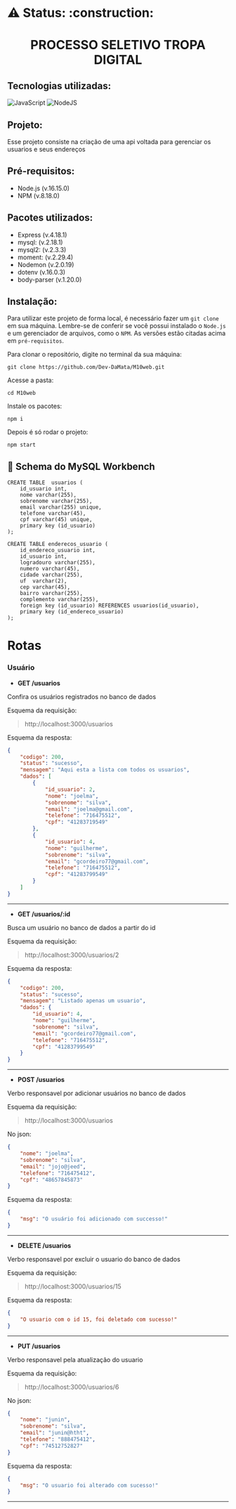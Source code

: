 <h1> ⚠️ Status: :construction: </h1>

<h1 align="center">PROCESSO SELETIVO TROPA DIGITAL</h1>

## Tecnologias utilizadas:

![JavaScript](https://img.shields.io/badge/javascript-%23323330.svg?style=for-the-badge&logo=javascript&logoColor=%23F7DF1E)
![NodeJS](https://img.shields.io/badge/node.js-6DA55F?style=for-the-badge&logo=node.js&logoColor=white)

## Projeto:

Esse projeto consiste na criação de uma api voltada para gerenciar os usuarios e seus endereços

## Pré-requisitos:

- Node.js (v.16.15.0)
- NPM (v.8.18.0)

## Pacotes utilizados:

- Express (v.4.18.1)
- mysql: (v.2.18.1)
- mysql2: (v.2.3.3)
- moment: (v.2.29.4)
- Nodemon (v.2.0.19)
- dotenv (v.16.0.3)
- body-parser (v.1.20.0)

## Instalação:

Para utilizar este projeto de forma local, é necessário fazer um `git clone` em sua máquina. Lembre-se de conferir se você possui instalado o `Node.js` e um gerenciador de arquivos, como o `NPM`. As versões estão citadas acima em `pré-requisitos`.

Para clonar o repositório, digite no terminal da sua máquina:

```
git clone https://github.com/Dev-DaMata/M10web.git
```

Acesse a pasta:
```
cd M10web
```

Instale os pacotes:
```
npm i 
```

Depois é só rodar o projeto:
```
npm start
```

## 💾 Schema do MySQL Workbench
```
CREATE TABLE  usuarios (
    id_usuario int,
    nome varchar(255),
    sobrenome varchar(255),
    email varchar(255) unique,
    telefone varchar(45),
    cpf varchar(45) unique,
    primary key (id_usuario)
);

CREATE TABLE enderecos_usuario (
    id_endereco_usuario int,
    id_usuario int,
    logradouro varchar(255),
    numero varchar(45),
    cidade varchar(255),
    uf  varchar(2),
    cep varchar(45),
    bairro varchar(255),
    complemento varchar(255),
    foreign key (id_usuario) REFERENCES usuarios(id_usuario),
    primary key (id_endereco_usuario)
);
```

# Rotas

### Usuário

- **GET /usuarios**

Confira os usuários registrados no banco de dados 

Esquema da requisição:

>http://localhost:3000/usuarios

Esquema da resposta:

```json
{
	"codigo": 200,
	"status": "sucesso",
	"mensagem": "Aqui esta a lista com todos os usuarios",
	"dados": [
		{
			"id_usuario": 2,
			"nome": "joelma",
			"sobrenome": "silva",
			"email": "joelma@gmail.com",
			"telefone": "716475512",
			"cpf": "41283719549"
		},
		{
			"id_usuario": 4,
			"nome": "guilherme",
			"sobrenome": "silva",
			"email": "gcordeiro77@gmail.com",
			"telefone": "716475512",
			"cpf": "41283799549"
		}
	]
}
```
---
- **GET /usuarios/:id**

Busca um usuário no banco de dados a partir do id

Esquema da requisição:

>http://localhost:3000/usuarios/2

Esquema da resposta:

```json
{
	"codigo": 200,
	"status": "sucesso",
	"mensagem": "Listado apenas um usuario",
	"dados": {
		"id_usuario": 4,
		"nome": "guilherme",
		"sobrenome": "silva",
		"email": "gcordeiro77@gmail.com",
		"telefone": "716475512",
		"cpf": "41283799549"
	}
}
```
---
- **POST /usuarios**

Verbo responsavel por adicionar usuários no banco de dados 

Esquema da requisição:

>http://localhost:3000/usuarios

No json:
```json
{
	"nome": "joelma",
	"sobrenome": "silva",
	"email": "jojo@jeed",
	"telefone": "716475412",
	"cpf": "48657845873"
}
```

Esquema da resposta:

```json
{
	"msg": "O usuário foi adicionado com successo!"
}
```
---
- **DELETE /usuarios**

Verbo responsavel por excluir o usuario do banco de dados

Esquema da requisição:

>http://localhost:3000/usuarios/15

Esquema da resposta:

```json
{
	"O usuario com o id 15, foi deletado com sucesso!"
}
```
---
- **PUT /usuarios**

Verbo responsavel pela atualização do usuario

Esquema da requisição:

>http://localhost:3000/usuarios/6

No json:

```json
{
	"nome": "junin",
	"sobrenome": "silva",
	"email": "junin@htht",
	"telefone": "888475412",
	"cpf": "74512752827"
}
```
Esquema da resposta:

```json
{
	"msg": "O usuario foi alterado com sucesso!"
}
```
---
